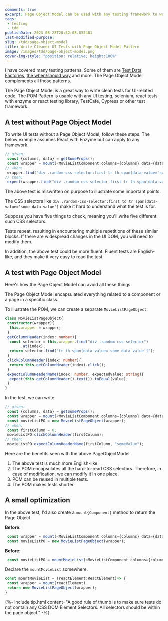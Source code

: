 ```yaml
---
comments: true
excerpt: Page Object Model can be used with any testing framework to write cleaner and simpler tests that are fast to write.
tags:
 - testing
 - tdd
publishDate: 2023-08-28T20:52:08.052481
last-modified-purpose:
slug: /tdd/page-object-model
title: Write Cleaner UI Tests with Page Object Model Pattern
image: /images/tdd/page-object-model.png
cover-img-style: "position: relative; height:100%"
---
```


I have covered many testing patterns. Some of them are [Test Data Factories](https://www.ankushchoubey.com/test-data-factories/), [the when/should way](https://www.ankushchoubey.com/method-when-should/) and more. The Page Object Model complements all those patterns.

The Page Object Model is a great way to write clean tests for UI-related code. The POM Pattern is usable with any UI testing, selenium, react tests with enzyme or react testing library, TestCafe, Cypress or other test framework.

## A test without Page Object Model

To write UI tests without a Page Object Model, follow these steps. The below example assumes React with Enzyme but can apply to any framework.

```typescript
// given:
 const {columns, data} = getSomeProps();
 const wrapper = mount(<MovieListComponent columns={columns} data={data} />)
// when:
 wrapper.find("div .random-css-selector:first tr th span[data-value='some data value']").click();
// then:
 expect(wrapper.find("div .random-css-selector:first tr th span[data-value='some data value']").prop("name")).toEqual("someValue")
```

The above test is miswritten on purpose to illustrate some important points.

The CSS selectors like `div .random-css-selector:first td tr span[data-value='some data value']` make it hard to understand what the test is for.

Suppose you have five things to check, meaning you'll write five different such CSS selectors.

Tests repeat, resulting in encountering multiple repetitions of these similar blocks. If there are widespread changes in the UI DOM, you will need to modify them.

In addition, the above test could be more fluent. Fluent tests are English-like, and they make it very easy to read the test.

## A test with Page Object Model

Here's how the Page Object Model can avoid all these things.

The Page Object Model encapsulated everything related to a component or a page in a specific class.

To illustrate the POM, we can create a separate `MovieListPageObject`.

```typescript
class MovieListPageObject{
 constructor(wrapper){
  this.wrapper = wrapper;
 }
 getColumnHeader(index: number){
  const selector = this.wrapper.find("div .random-css-selector")
       .at(index);
  return selector.find("tr th span[data-value='some data value']");
 }
 clickColumnHeader(index: number){
  return this.getColumnHeader(index).click();
 }
 expectColumnHeaderName(index: number, expectedValue: string){
  expect(this.getColumnHeader().text()).toEqual(value);
 }
}
```

In the test, we can write:

```typescript
// given:
 const {columns, data} = getSomeProps();
 const wrapper = mount(<MovieListComponent columns={columns} data={data} />)
 const movieListPO = new MovieListPageObject(wrapper);
// when:
 const firstColumn = 0;
 movieListPO.clickColumnHeader(firstColumn);
// then:
 movieListPO.expectColumnHeaderName(firstColumn, "someValue");
```

Here are the benefits seen with the above PageObjectModel.

1. The above test is much more English-like
2. The POM encapsulates all the hard-to-read CSS selectors. Therefore, in case of modification, we can modify it in one place.
3. POM can be reused in multiple tests.
4. The POM makes tests shorter.

## A small optimization

In the above test, I'd also create a `mount{Component}` method to return the Page Object.

**Before**:

```typescript
 const wrapper = mount(<MovieListComponent columns={columns} data={data} />)
 const movieListPO = new MovieListPageObject(wrapper);
```

**Before**:

```typescript
 const movieListPO = mountMovieList(<MovieListComponent columns={columns} data={data} />)
```

Declare the `mountMovieList` somewhere.

```typescript
const mountMovieList = (reactElement:ReactElement)=> {
 const wrapper = mount(reactElement)
 return new MovieListPageObject(wrapper);
}
```

{%- include tip.html content="A good rule of thumb is to make sure tests do not contain any CSS DOM Element Selectors. All selectors should be within the page object." -%}
